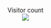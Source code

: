 
<p align="center"> 
  Visitor count<br>
  <img src="https://profile-counter.glitch.me/zhihang-tan/count.svg" />
</p>
